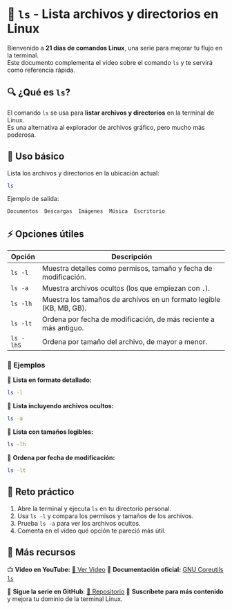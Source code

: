 # 📂 `ls` - Lista archivos y directorios en Linux  

Bienvenido a **21 días de comandos Linux**, una serie para mejorar tu flujo en la terminal.  
Este documento complementa el video sobre el comando `ls` y te servirá como referencia rápida.  

## 🔍 ¿Qué es `ls`?  

El comando `ls` se usa para **listar archivos y directorios** en la terminal de Linux.  
Es una alternativa al explorador de archivos gráfico, pero mucho más poderosa.  

## 📌 Uso básico  

Lista los archivos y directorios en la ubicación actual:  

```bash
ls
```

Ejemplo de salida:  

```bash
Documentos  Descargas  Imágenes  Música  Escritorio
```

## ⚡ Opciones útiles  

| Opción  | Descripción |
|---------|------------|
| `ls -l` | Muestra detalles como permisos, tamaño y fecha de modificación. |
| `ls -a` | Muestra archivos ocultos (los que empiezan con `.`). |
| `ls -lh` | Muestra los tamaños de archivos en un formato legible (KB, MB, GB). |
| `ls -lt` | Ordena por fecha de modificación, de más reciente a más antiguo. |
| `ls -lhS` | Ordena por tamaño del archivo, de mayor a menor. |

### 📝 Ejemplos  

🔹 **Lista en formato detallado:**  

```bash
ls -l
```

🔹 **Lista incluyendo archivos ocultos:**  

```bash
ls -a
```

🔹 **Lista con tamaños legibles:**  

```bash
ls -lh
```

🔹 **Ordena por fecha de modificación:**  

```bash
ls -lt
```

## 🎯 Reto práctico  

1. Abre la terminal y ejecuta `ls` en tu directorio personal.  
2. Usa `ls -l` y compara los permisos y tamaños de los archivos.  
3. Prueba `ls -a` para ver los archivos ocultos.  
4. Comenta en el video qué opción te pareció más útil.  

## 📢 Más recursos  

📺 **Video en YouTube:** [🔗 Ver Video](https://youtu.be/1uZL1TXXxqo)
📖 **Documentación oficial:** [GNU Coreutils `ls`](https://www.gnu.org/software/coreutils/manual/html_node/ls-invocation.html)  

🚀 **Sigue la serie en GitHub**: [🔗 Repositorio](https://github.com/jorgearma1982/aprendiz-linux)
🔔 **Suscríbete para más contenido** y mejora tu dominio de la terminal Linux.
